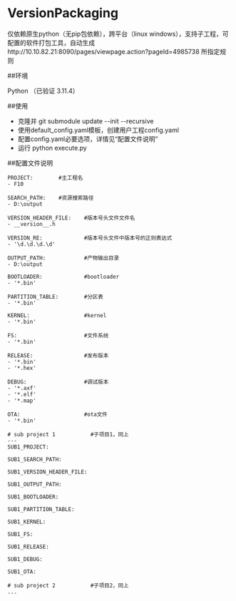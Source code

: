 VersionPackaging
======

仅依赖原生python（无pip包依赖），跨平台（linux windows），支持子工程，可配置的软件打包工具，自动生成http://10.10.82.21:8090/pages/viewpage.action?pageId=4985738 所指定规则

##环境

Python （已验证 3.11.4）

##使用
 - 克隆并 git submodule update --init --recursive
 - 使用default_config.yaml模板，创建用户工程config.yaml
 - 配置config.yaml必要选项，详情见“配置文件说明”
 - 运行 python execute.py

##配置文件说明

    PROJECT:        #主工程名
    - F10

    SEARCH_PATH:    #资源搜索路径
    - D:\output

    VERSION_HEADER_FILE:    #版本号头文件文件名
    - __version__.h

    VERSION_RE:             #版本号头文件中版本号的正则表达式
    - '\d.\d.\d.\d'
    
    OUTPUT_PATH:            #产物输出目录
    - D:\output

    BOOTLOADER:             #bootloader 
    - '*.bin'

    PARTITION_TABLE:        #分区表
    - '*.bin'

    KERNEL:                 #kernel
    - '*.bin'

    FS:                     #文件系统
    - '*.bin'

    RELEASE:                #发布版本
    - '*.bin'
    - '*.hex'

    DEBUG:                  #调试版本
    - '*.axf'
    - '*.elf'
    - '*.map'

    OTA:                    #ota文件
    - '*.bin'

    # sub project 1           #子项目1，同上
    ---
    SUB1_PROJECT:

    SUB1_SEARCH_PATH:

    SUB1_VERSION_HEADER_FILE:

    SUB1_OUTPUT_PATH:

    SUB1_BOOTLOADER:

    SUB1_PARTITION_TABLE:

    SUB1_KERNEL:

    SUB1_FS:

    SUB1_RELEASE:

    SUB1_DEBUG:

    SUB1_OTA:

    # sub project 2           #子项目2，同上
    ...
